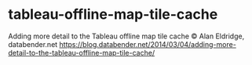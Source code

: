 # tableau-offline-map-tile-cache
Adding more detail to the Tableau offline map tile cache © Alan Eldridge, databender.net
https://blog.databender.net/2014/03/04/adding-more-detail-to-the-tableau-offline-map-tile-cache/
